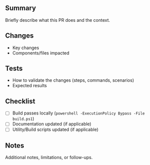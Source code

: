 ## Summary

Briefly describe what this PR does and the context.

## Changes

- Key changes
- Components/files impacted

## Tests

- How to validate the changes (steps, commands, scenarios)
- Expected results

## Checklist

- [ ] Build passes locally (`powershell -ExecutionPolicy Bypass -File build.ps1`)
- [ ] Documentation updated (if applicable)
- [ ] Utility/Build scripts updated (if applicable)

## Notes

Additional notes, limitations, or follow-ups.